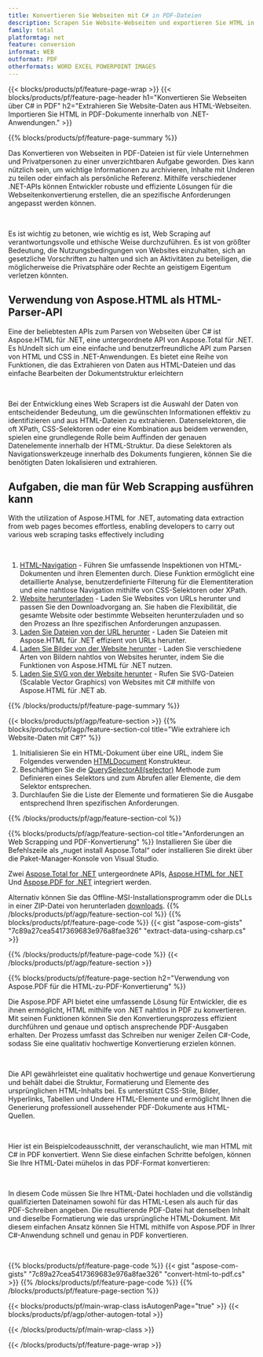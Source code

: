 ```yaml
---
title: Konvertieren Sie Webseiten mit C# in PDF-Dateien
description: Scrapen Sie Website-Webseiten und exportieren Sie HTML in PDF-Dokumente. Entwickeln Sie .NET-Anwendungen, um Website-Daten in PDF zu konvertieren. 
family: total
platformtag: net
feature: conversion
informat: WEB
outformat: PDF
otherformats: WORD EXCEL POWERPOINT IMAGES
---
```

{{< blocks/products/pf/feature-page-wrap >}}
{{< blocks/products/pf/feature-page-header h1="Konvertieren Sie Webseiten über C# in PDF" h2="Extrahieren Sie Website-Daten aus HTML-Webseiten. Importieren Sie HTML in PDF-Dokumente innerhalb von .NET-Anwendungen." >}}

{{% blocks/products/pf/feature-page-summary %}}

<p>Das Konvertieren von Webseiten in PDF-Dateien ist für viele Unternehmen und Privatpersonen zu einer unverzichtbaren Aufgabe geworden. Dies kann nützlich sein, um wichtige Informationen zu archivieren, Inhalte mit Underen zu teilen oder einfach als persönliche Referenz. Mithilfe verschiedener .NET-APIs können Entwickler robuste und effiziente Lösungen für die Webseitenkonvertierung erstellen, die an spezifische Anforderungen angepasst werden können.</p><br />

<p>Es ist wichtig zu betonen, wie wichtig es ist, Web Scraping auf verantwortungsvolle und ethische Weise durchzuführen. Es ist von größter Bedeutung, die Nutzungsbedingungen von Websites einzuhalten, sich an gesetzliche Vorschriften zu halten und sich an Aktivitäten zu beteiligen, die möglicherweise die Privatsphäre oder Rechte an geistigem Eigentum verletzen könnten.</p>

<h2 class="heading-border">Verwendung von Aspose.HTML als HTML-Parser-API</h2>

<p>Eine der beliebtesten APIs zum Parsen von Webseiten über C# ist Aspose.HTML für .NET, eine untergeordnete API von Aspose.Total für .NET. Es hUndelt sich um eine einfache und benutzerfreundliche API zum Parsen von HTML und CSS in .NET-Anwendungen. Es bietet eine Reihe von Funktionen, die das Extrahieren von Daten aus HTML-Dateien und das einfache Bearbeiten der Dokumentstruktur erleichtern</p><br />

<p>Bei der Entwicklung eines Web Scrapers ist die Auswahl der Daten von entscheidender Bedeutung, um die gewünschten Informationen effektiv zu identifizieren und aus HTML-Dateien zu extrahieren. Datenselektoren, die oft XPath, CSS-Selektoren oder eine Kombination aus beidem verwenden, spielen eine grundlegende Rolle beim Auffinden der genauen Datenelemente innerhalb der HTML-Struktur. Da diese Selektoren als Navigationswerkzeuge innerhalb des Dokuments fungieren, können Sie die benötigten Daten lokalisieren und extrahieren.</p>

<h2 class="heading-border">Aufgaben, die man für Web Scrapping ausführen kann</h2>

<p>With the utilization of Aspose.HTML for .NET, automating data extraction from web pages becomes effortless, enabling developers to carry out various web scraping tasks effectively including</p><br />

1. [HTML-Navigation](https://docs.aspose.com/html/net/html-navigation/) - Führen Sie umfassende Inspektionen von HTML-Dokumenten und ihren Elementen durch. Diese Funktion ermöglicht eine detaillierte Analyse, benutzerdefinierte Filterung für die Elementiteration und eine nahtlose Navigation mithilfe von CSS-Selektoren oder XPath.
2. [Website herunterladen](https://docs.aspose.com/html/net/download-website/) - Laden Sie Websites von URLs herunter und passen Sie den Downloadvorgang an. Sie haben die Flexibilität, die gesamte Website oder bestimmte Webseiten herunterzuladen und so den Prozess an Ihre spezifischen Anforderungen anzupassen.
3. [Laden Sie Dateien von der URL herunter](https://docs.aspose.com/html/net/download-file-from-url/) - Laden Sie Dateien mit Aspose.HTML für .NET effizient von URLs herunter.
4. [Laden Sie Bilder von der Website herunter](https://docs.aspose.com/html/net/download-images-from-website/) - Laden Sie verschiedene Arten von Bildern nahtlos von Websites herunter, indem Sie die Funktionen von Aspose.HTML für .NET nutzen.
5. [Laden Sie SVG von der Website herunter](https://docs.aspose.com/html/net/download-svg-from-website/) - Rufen Sie SVG-Dateien (Scalable Vector Graphics) von Websites mit C# mithilfe von Aspose.HTML für .NET ab.

{{% /blocks/products/pf/feature-page-summary  %}}

{{< blocks/products/pf/agp/feature-section >}}
{{% blocks/products/pf/agp/feature-section-col title="Wie extrahiere ich Website-Daten mit C#?" %}}

1. Initialisieren Sie ein HTML-Dokument über eine URL, indem Sie Folgendes verwenden [HTMLDocument](https://reference.aspose.com/html/net/aspose.html/htmldocument/htmldocument/) Konstrukteur.
2. Beschäftigen Sie die [QuerySelectorAll(selector)](https://reference.aspose.com/html/net/aspose.html.dom/document/queryselectorall/) Methode zum Definieren eines Selektors und zum Abrufen aller Elemente, die dem Selektor entsprechen.
3. Durchlaufen Sie die Liste der Elemente und formatieren Sie die Ausgabe entsprechend Ihren spezifischen Anforderungen.
 
{{% /blocks/products/pf/agp/feature-section-col %}}

{{% blocks/products/pf/agp/feature-section-col title="Anforderungen an Web Scrapping und PDF-Konvertierung" %}}
Installieren Sie über die Befehlszeile als „nuget install Aspose.Total“ oder installieren Sie direkt über die Paket-Manager-Konsole von Visual Studio.

Zwei [Aspose.Total for .NET](https://products.aspose.com/total/net/) untergeordnete APIs, [Aspose.HTML for .NET](https://products.aspose.com/html/net/) Und [Aspose.PDF for .NET](https://products.aspose.com/pdf/net/) integriert werden.

Alternativ können Sie das Offline-MSI-Installationsprogramm oder die DLLs in einer ZIP-Datei von herunterladen [downloads](https://releases.aspose.com/total/net).
{{% /blocks/products/pf/agp/feature-section-col %}}
{{% blocks/products/pf/feature-page-code %}}
{{< gist "aspose-com-gists" "7c89a27cea5417369683e976a8fae326" "extract-data-using-csharp.cs" >}}

{{% /blocks/products/pf/feature-page-code %}}
{{< /blocks/products/pf/agp/feature-section >}}

{{% blocks/products/pf/feature-page-section  h2="Verwendung von Aspose.PDF für die HTML-zu-PDF-Konvertierung" %}}
<p>Die Aspose.PDF API bietet eine umfassende Lösung für Entwickler, die es ihnen ermöglicht, HTML mithilfe von .NET nahtlos in PDF zu konvertieren. Mit seinen Funktionen können Sie den Konvertierungsprozess effizient durchführen und genaue und optisch ansprechende PDF-Ausgaben erhalten. Der Prozess umfasst das Schreiben nur weniger Zeilen C#-Code, sodass Sie eine qualitativ hochwertige Konvertierung erzielen können.</p><br />

<p>Die API gewährleistet eine qualitativ hochwertige und genaue Konvertierung und behält dabei die Struktur, Formatierung und Elemente des ursprünglichen HTML-Inhalts bei. Es unterstützt CSS-Stile, Bilder, Hyperlinks, Tabellen und Undere HTML-Elemente und ermöglicht Ihnen die Generierung professionell aussehender PDF-Dokumente aus HTML-Quellen.</p><br />

<p>Hier ist ein Beispielcodeausschnitt, der veranschaulicht, wie man HTML mit C# in PDF konvertiert. Wenn Sie diese einfachen Schritte befolgen, können Sie Ihre HTML-Datei mühelos in das PDF-Format konvertieren:</p><br />

<p>In diesem Code müssen Sie Ihre HTML-Datei hochladen und die vollständig qualifizierten Dateinamen sowohl für das HTML-Lesen als auch für das PDF-Schreiben angeben. Die resultierende PDF-Datei hat denselben Inhalt und dieselbe Formatierung wie das ursprüngliche HTML-Dokument. Mit diesem einfachen Ansatz können Sie HTML mithilfe von Aspose.PDF in Ihrer C#-Anwendung schnell und genau in PDF konvertieren.</p><br />

{{% blocks/products/pf/feature-page-code %}}
{{< gist "aspose-com-gists" "7c89a27cea5417369683e976a8fae326" "convert-html-to-pdf.cs" >}}
{{% /blocks/products/pf/feature-page-code  %}}
{{% /blocks/products/pf/feature-page-section %}}

{{< blocks/products/pf/main-wrap-class isAutogenPage="true" >}}
{{< blocks/products/pf/agp/other-autogen-total >}}

{{< /blocks/products/pf/main-wrap-class >}}

{{< /blocks/products/pf/feature-page-wrap >}}
